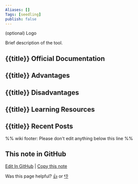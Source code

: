 ```yaml
---
Aliases: []
Tags: [seedling]
publish: false
---
```


(optional) Logo

Brief description of the tool.

## {{title}} Official Documentation

## {{title}} Advantages

## {{title}} Disadvantages

## {{title}} Learning Resources

## {{title}} Recent Posts

%% wiki footer: Please don't edit anything below this line %%

## This note in GitHub

<span class="git-footer">[Edit In GitHub](https://github.dev/data-engineering-community/data-engineering-wiki/blob/main/Tools/Databases/{{title}}.md "git-hub-edit-note") | [Copy this note](https://raw.githubusercontent.com/data-engineering-community/data-engineering-wiki/main/Tools/Databases/{{title}}.md "git-hub-copy-note")</span>

<span class="git-footer">Was this page helpful?
[👍](https://tally.so/r/mOaxjk?rating=Yes&url=https://dataengineering.wiki/Tools/Databases/{{title}}) or [👎](https://tally.so/r/mOaxjk?rating=No&url=https://dataengineering.wiki/Tools/Databases/{{title}})</span>
